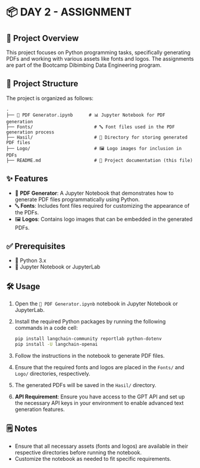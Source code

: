 # 📦 DAY 2 - ASSIGNMENT

## 🚀 Project Overview

This project focuses on Python programming tasks, specifically generating PDFs and working with various assets like fonts and logos. The assignments are part of the Bootcamp Dibimbing Data Engineering program.

## 📁 Project Structure

The project is organized as follows:

```
.
├── 📄 PDF Generator.ipynb      # 📊 Jupyter Notebook for PDF generation
├── Fonts/                       # 🔤 Font files used in the PDF generation process
├── Hasil/                       # 📂 Directory for storing generated PDF files
├── Logo/                        # 🖼 Logo images for inclusion in PDFs
├── README.md                    # 📘 Project documentation (this file)
```

## ✨ Features

* 📄 **PDF Generator**: A Jupyter Notebook that demonstrates how to generate PDF files programmatically using Python.
* 🔤 **Fonts**: Includes font files required for customizing the appearance of the PDFs.
* 🖼 **Logos**: Contains logo images that can be embedded in the generated PDFs.

## ✅ Prerequisites

* 🐍 Python 3.x
* 📓 Jupyter Notebook or JupyterLab

## 🛠️ Usage

1. Open the `📄 PDF Generator.ipynb` notebook in Jupyter Notebook or JupyterLab.
2. Install the required Python packages by running the following commands in a code cell:

   ```bash
   pip install langchain-community reportlab python-dotenv
   pip install -U langchain-openai
   ```

3. Follow the instructions in the notebook to generate PDF files.
4. Ensure that the required fonts and logos are placed in the `Fonts/` and `Logo/` directories, respectively.
5. The generated PDFs will be saved in the `Hasil/` directory.
6. **API Requirement**: Ensure you have access to the GPT API and set up the necessary API keys in your environment to enable advanced text generation features.

## 🗒️ Notes

* Ensure that all necessary assets (fonts and logos) are available in their respective directories before running the notebook.
* Customize the notebook as needed to fit specific requirements.